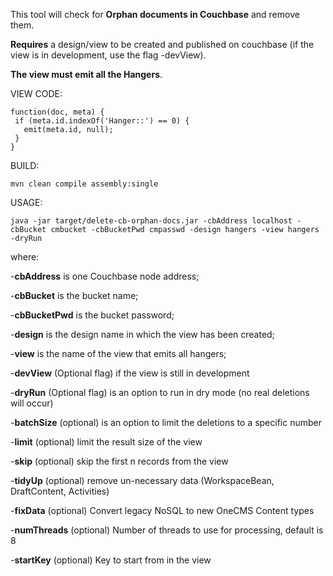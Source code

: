 This tool will check for **Orphan documents in Couchbase** and remove them.

**Requires** a design/view to be created and published on couchbase (if the view is in development, use the flag -devView).

**The view must emit all the Hangers**.

VIEW CODE: 

```
function(doc, meta) {
 if (meta.id.indexOf('Hanger::') == 0) {
   emit(meta.id, null);
 }
}
```

BUILD:
```
mvn clean compile assembly:single
```
USAGE:
```
java -jar target/delete-cb-orphan-docs.jar -cbAddress localhost -cbBucket cmbucket -cbBucketPwd cmpasswd -design hangers -view hangers -dryRun
```
where:

-**cbAddress** is one Couchbase node address;

-**cbBucket** is the bucket name;

-**cbBucketPwd** is the bucket password;

-**design** is the design name in which the view has been created;

-**view** is the name of the view that emits all hangers;

-**devView** (Optional flag) if the view is still in development

-**dryRun** (Optional flag) is an option to run in dry mode (no real deletions will occur)

-**batchSize** (optional) is an option to limit the deletions to a specific number

-**limit** (optional) limit the result size of the view

-**skip** (optional) skip the first n records from the view

-**tidyUp** (optional) remove un-necessary data (WorkspaceBean, DraftContent, Activities)

-**fixData** (optional) Convert legacy NoSQL to new OneCMS Content types

-**numThreads** (optional) Number of threads to use for processing, default is 8

-**startKey** (optional) Key to start from in the view
